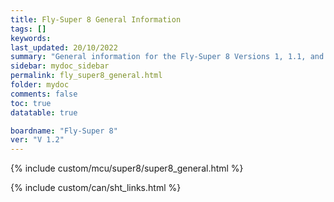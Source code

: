 ```yaml
---
title: Fly-Super 8 General Information
tags: []
keywords: 
last_updated: 20/10/2022
summary: "General information for the Fly-Super 8 Versions 1, 1.1, and 1.2"
sidebar: mydoc_sidebar
permalink: fly_super8_general.html
folder: mydoc
comments: false
toc: true
datatable: true

boardname: "Fly-Super 8" 
ver: "V 1.2" 
---
```



{% include custom/mcu/super8/super8_general.html %}

{% include custom/can/sht_links.html %}